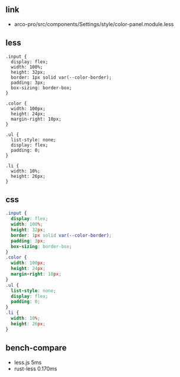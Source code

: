
## link

* arco-pro/src/components/Settings/style/color-panel.module.less

## less

```less
.input {
  display: flex;
  width: 100%;
  height: 32px;
  border: 1px solid var(--color-border);
  padding: 3px;
  box-sizing: border-box;
}

.color {
  width: 100px;
  height: 24px;
  margin-right: 10px;
}

.ul {
  list-style: none;
  display: flex;
  padding: 0;
}

.li {
  width: 10%;
  height: 26px;
}
```



## css

```css
.input {
  display: flex;
  width: 100%;
  height: 32px;
  border: 1px solid var(--color-border);
  padding: 3px;
  box-sizing: border-box;
}
.color {
  width: 100px;
  height: 24px;
  margin-right: 10px;
}
.ul {
  list-style: none;
  display: flex;
  padding: 0;
}
.li {
  width: 10%;
  height: 26px;
}
```

## bench-compare

* less.js 5ms
* rust-less 0.170ms